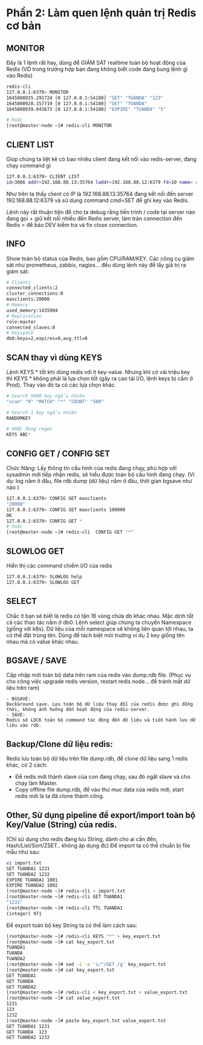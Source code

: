 # Phần 2: Làm quen lệnh quản trị Redis cơ bản

## MONITOR

Đây là 1 lệnh rất hay, dùng để GIÁM SÁT realtime toàn bộ hoạt động của Redis (VD trong trường hợp bạn đang không biết code đang bung lệnh gì vào Redis)

```bash
redis-cli
127.0.0.1:6379> MONITOR
1645808925.291724 [0 127.0.0.1:54180] "SET" "TUANDA" "123"
1645808928.157719 [0 127.0.0.1:54180] "GET" "TUANDA"
1645808939.043673 [0 127.0.0.1:54180] "EXPIRE" "TUANDA" "5"

# hoặc
[root@master-node ~]# redis-cli MONITOR
```

## CLIENT LIST

Giúp chúng ta liệt kê có bao nhiêu client đang kết nối vào redis-server, đang chạy command gì

```bash
127.0.0.1:6379> CLIENT LIST
id=3086 addr=192.168.88.13:35764 laddr=192.168.88.12:6379 fd=10 name= age=0 idle=0 flags=N db=0 sub=0 psub=0 multi=-1 qbuf=0 qbuf-free=40954 argv-mem=0 obl=0 oll=0 omem=0 tot-mem=61464 events=r cmd=set user=default redir=-1
```

Như trên ta thấy client có IP là 192.168.88.13:35764 đang kết nối đến server 192.168.88.12:6379 và sử dụng command cmd=SET để ghi key vào Redis.

Lệnh này rất thuận tiện để cho ta debug rằng tiến trình / code tại server nào đang gọi + giữ kết nối nhiều đến Redis server, làm tràn connection đến Redis > để báo DEV kiểm tra và fix close connection.

## INFO

Show toàn bộ status của Redis, bao gồm CPU/RAM/KEY. Các công cụ giám sát như prometheus, zabbix, nagios... đều dùng lệnh này để lấy giá trị ra giám sát:

```bash
# Clients
connected_clients:2
cluster_connections:0
maxclients:20000
# Memory
used_memory:1435904
# Replication
role:master
connected_slaves:0
# Keyspace
db0:keys=2,expires=0,avg_ttl=0
```

## SCAN thay vì dùng KEYS

Lệnh KEYS * tốt khi dùng redis với ít key-value. Nhưng khi có vài triệu key thì KEYS * không phải là lựa chọn tốt (gây ra cao tải I/O, lệnh keys bị cấm ở Prod). Thay vào đó ta có các lựa chọn khác

```bash
# Search 5000 key ngẫu nhiên
"scan" "0" "MATCH" "*" "COUNT" "500"

# Search 1 key ngẫu nhiên
RANDOMKEY

# HOẶC dùng regex
KEYS ABC*
```

## CONFIG GET / CONFIG SET

Chức Năng: Lấy thông tin cấu hình của redis đang chạy, phù hợp với sysadmin mới tiếp nhận redis, sẽ hiểu được toàn bộ cấu hình đang chạy. (Ví dụ: log nằm ở đâu, file rdb dump (dữ liệu) nằm ở đâu, thời gian bgsave như nào )

```bash
127.0.0.1:6379> CONFIG GET maxclients
"20000"
127.0.0.1:6379> CONFIG SET maxclients 100000
OK
127.0.0.1:6379> CONFIG GET *
# hoặc
[root@master-node ~]# redis-cli  CONFIG GET "*"
```

## SLOWLOG GET

Hiển thị các command chiếm I/O của redis

```bash
127.0.0.1:6379> SLOWLOG help
127.0.0.1:6379> SLOWLOG GET
```

## SELECT

Chắc ít bạn sẽ biết là redis có tận 16 vùng chứa db khác nhau. Mặc dịnh tất cả các thao tác nằm ở db0. Lệnh select giúp chúng ta chuyển Namespace (giống với k8s). Dữ liệu của mỗi namespace sẽ không liên quan tới nhau, ta có thể đặt trùng tên. Dùng để tách biệt môi trường ví dụ 2 key giống tên nhau mà có value khác nhau.

## BGSAVE / SAVE

Cập nhập mới toàn bộ data trên ram của redis vào dump.rdb file. (Phục vụ cho công việc upgrade redis version, restart redis node... để tránh mất dữ liệu trên ram)

```
- BGSAVE: 
BackGround save. Lưu toàn bộ dữ liệu thay đổi của redis được ghi đồng thời, không ảnh hưởng đến hoạt động của redis-server.
- SAVE: 
Redis sẽ LOCK toàn bộ command tác động đến dữ liệu và tiến hành lưu dữ liệu vào rdb.
```

## Backup/Clone dữ liệu redis:

Redis lưu toàn bộ dữ liệu trên file dump.rdb, để clone dữ liệu sang 1 redis khác, có 2 cách:

- Để redis mới thành slave của con đang chạy, sau đó ngắt slave và cho chạy làm Master.
- Copy offline file dump.rdb, để vào thư mục data của redis mới, start redis mới là ta đã clone thành công.

## Other, Sử dụng pipeline để export/import toàn bộ Key/Value (String) của redis.

(Chỉ sử dụng cho redis đang lưu String, dành cho ai cần đến, Hash/List/Sort/ZSET.. không áp dụng đc) Để import ta có thể chuẩn bị file mẫu như sau:

```bash
vi import.txt
SET TUANDA1 1231
SET TUANDA2 1232
EXPIRE TUANDA1 1001
EXPIRE TUANDA2 1002
[root@master-node ~]# redis-cli < import.txt
[root@master-node ~]# redis-cli GET TUANDA1
"1231"
[root@master-node ~]# redis-cli TTL TUANDA1
(integer) 971
```

Để export toàn bộ key String ta có thể làm cách sau:

```bash
[root@master-node ~]# redis-cli KEYS "*" > key_export.txt
[root@master-node ~]# cat key_export.txt 
TUANDA1
TUANDA
TUANDA2
[root@master-node ~]# sed -i -e 's/^/GET /g' key_export.txt 
[root@master-node ~]# cat key_export.txt 
GET TUANDA1
GET TUANDA
GET TUANDA2
[root@master-node ~]# redis-cli < key_export.txt > value_export.txt
[root@master-node ~]# cat value_export.txt 
1231
123
1232
[root@master-node ~]# paste key_export.txt value_export.txt 
GET TUANDA1	1231
GET TUANDA	123
GET TUANDA2	1232
```